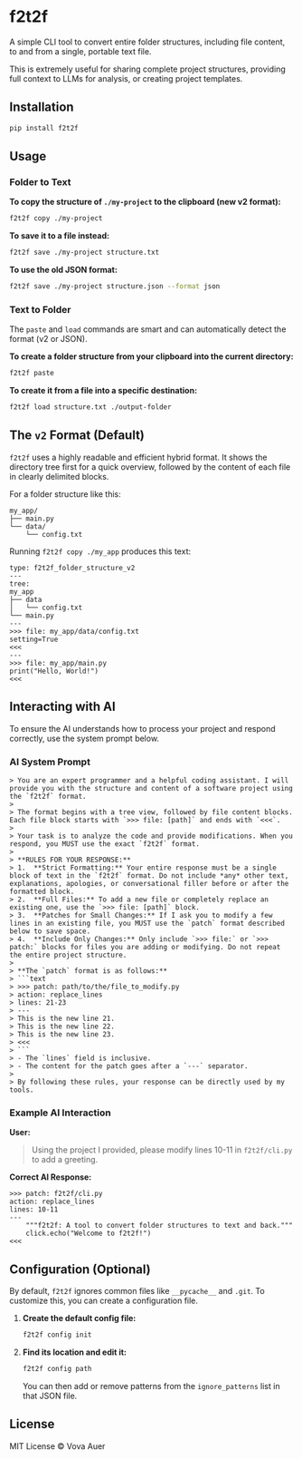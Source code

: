 # f2t2f

A simple CLI tool to convert entire folder structures, including file content, to and from a single, portable text file.

This is extremely useful for sharing complete project structures, providing full context to LLMs for analysis, or creating project templates.

## Installation

```bash
pip install f2t2f
```

## Usage

### Folder to Text

**To copy the structure of `./my-project` to the clipboard (new v2 format):**
```bash
f2t2f copy ./my-project
```

**To save it to a file instead:**
```bash
f2t2f save ./my-project structure.txt
```

**To use the old JSON format:**
```bash
f2t2f save ./my-project structure.json --format json
```

### Text to Folder

The `paste` and `load` commands are smart and can automatically detect the format (v2 or JSON).

**To create a folder structure from your clipboard into the current directory:**
```bash
f2t2f paste
```

**To create it from a file into a specific destination:**
```bash
f2t2f load structure.txt ./output-folder
```

## The `v2` Format (Default)

`f2t2f` uses a highly readable and efficient hybrid format. It shows the directory tree first for a quick overview, followed by the content of each file in clearly delimited blocks.

For a folder structure like this:
```
my_app/
├── main.py
└── data/
    └── config.txt
```

Running `f2t2f copy ./my_app` produces this text:

```text
type: f2t2f_folder_structure_v2
---
tree:
my_app
├── data
│   └── config.txt
└── main.py
---
>>> file: my_app/data/config.txt
setting=True
<<<
---
>>> file: my_app/main.py
print("Hello, World!")
<<<
```

## Interacting with AI

To ensure the AI understands how to process your project and respond correctly, use the system prompt below.

### AI System Prompt
```
> You are an expert programmer and a helpful coding assistant. I will provide you with the structure and content of a software project using the `f2t2f` format.
>
> The format begins with a tree view, followed by file content blocks. Each file block starts with `>>> file: [path]` and ends with `<<<`.
>
> Your task is to analyze the code and provide modifications. When you respond, you MUST use the exact `f2t2f` format.
>
> **RULES FOR YOUR RESPONSE:**
> 1.  **Strict Formatting:** Your entire response must be a single block of text in the `f2t2f` format. Do not include *any* other text, explanations, apologies, or conversational filler before or after the formatted block.
> 2.  **Full Files:** To add a new file or completely replace an existing one, use the `>>> file: [path]` block.
> 3.  **Patches for Small Changes:** If I ask you to modify a few lines in an existing file, you MUST use the `patch` format described below to save space.
> 4.  **Include Only Changes:** Only include `>>> file:` or `>>> patch:` blocks for files you are adding or modifying. Do not repeat the entire project structure.
>
> **The `patch` format is as follows:**
> ```text
> >>> patch: path/to/the/file_to_modify.py
> action: replace_lines
> lines: 21-23
> ---
> This is the new line 21.
> This is the new line 22.
> This is the new line 23.
> <<<
> ```
> - The `lines` field is inclusive.
> - The content for the patch goes after a `---` separator.
>
> By following these rules, your response can be directly used by my tools.
```
### Example AI Interaction

**User:**
> Using the project I provided, please modify lines 10-11 in `f2t2f/cli.py` to add a greeting.

**Correct AI Response:**
```text
>>> patch: f2t2f/cli.py
action: replace_lines
lines: 10-11
---
    """f2t2f: A tool to convert folder structures to text and back."""
    click.echo("Welcome to f2t2f!")
<<<
```

## Configuration (Optional)

By default, `f2t2f` ignores common files like `__pycache__` and `.git`. To customize this, you can create a configuration file.

1.  **Create the default config file:**
    ```bash
    f2t2f config init
    ```

2.  **Find its location and edit it:**
    ```bash
    f2t2f config path
    ```
    You can then add or remove patterns from the `ignore_patterns` list in that JSON file.

## License

MIT License © Vova Auer
